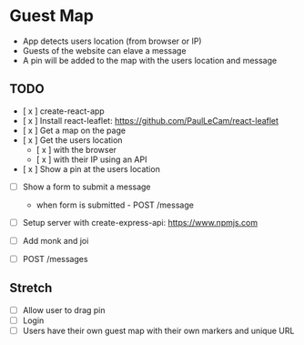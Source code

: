 # Guest Map

* App detects users location (from browser or IP)
* Guests of the website can elave a message
* A pin will be added to the map with the users location and message 

## TODO

* [ x ] create-react-app
* [ x ] Install react-leaflet: https://github.com/PaulLeCam/react-leaflet
* [ x ] Get a map on the page 
* [ x ] Get the users location
  * [ x ] with the browser
  * [ x ] with their IP using an API
* [ x ] Show a pin at the users location
* [ ] Show a form to submit a message
  * when form is submitted - POST /message
* [ ] Setup server with create-express-api: https://www.npmjs.com
* [ ] Add monk and joi
* [ ] POST /messages


## Stretch
* [ ] Allow user to drag pin
* [ ] Login
* [ ] Users have their own guest map with their own markers and unique URL